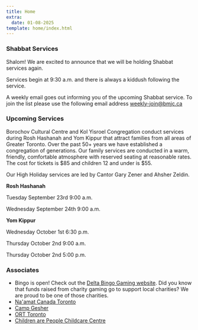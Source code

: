 ```yaml
---
title: Home
extra:
  date: 01-08-2025
template: home/index.html
---
```

### Shabbat Services

Shalom! We are excited to announce that we will be holding Shabbat services again.

Services begin at 9:30 a.m. and there is always a kiddush following the service. 

A weekly email goes out informing you of the upcoming Shabbat service.  To join the list please use the following email address [weekly-join@bmjc.ca](mailto:weekly-join@bmjc.ca)

### Upcoming Services

Borochov Cultural Centre and Kol Yisroel Congregation conduct services during Rosh Hashanah and Yom Kippur that attract families from all areas of Greater Toronto. Over the past 50+ years we have established a congregation of generations. Our family services are conducted in a warm, friendly, comfortable atmosphere with reserved seating at reasonable rates.  The cost for tickets is $85 and children 12 and under is $55.

Our High Holiday services are led by Cantor Gary Zener and Ahsher Zeldin.

**Rosh Hashanah**         

Tuesday September 23rd          9:00 a.m.

Wednesday September 24th     9:00 a.m.

**Yom Kippur**

Wednesday October 1st            6:30 p.m.

Thursday October 2nd               9:00 a.m.

Thursday October 2nd               5:00 p.m.        

### Associates

* Bingo is open! Check out the [Delta Bingo Gaming website](https://deltabingo.com/our-locations/downsview/). Did you know that funds raised from charity gaming go to support local charities? We are proud to be one of those charities.
* [Na'amat Canada Toronto](https://www.naamat.com)
* [Camp Gesher](https://campgesher.com)
* [ORT Toronto](https://ort-toronto.org)
* [Children are People Childcare Centre](https://www.icsg.ca/)
